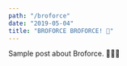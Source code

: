 ```yaml
---
path: "/broforce"
date: "2019-05-04"
title: "BROFORCE BROFORCE! 🔫"
---
```


Sample post about Broforce. 🤜💥🤛